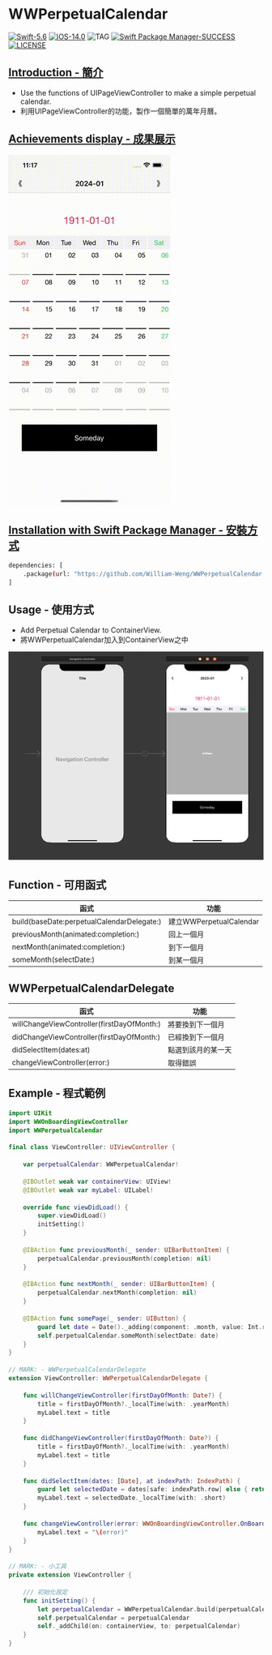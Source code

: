 # WWPerpetualCalendar

[![Swift-5.6](https://img.shields.io/badge/Swift-5.6-orange.svg?style=flat)](https://developer.apple.com/swift/) [![iOS-14.0](https://img.shields.io/badge/iOS-14.0-pink.svg?style=flat)](https://developer.apple.com/swift/) ![TAG](https://img.shields.io/github/v/tag/William-Weng/WWPerpetualCalendar) [![Swift Package Manager-SUCCESS](https://img.shields.io/badge/Swift_Package_Manager-SUCCESS-blue.svg?style=flat)](https://developer.apple.com/swift/) [![LICENSE](https://img.shields.io/badge/LICENSE-MIT-yellow.svg?style=flat)](https://developer.apple.com/swift/)

## [Introduction - 簡介](https://swiftpackageindex.com/William-Weng)
- Use the functions of UIPageViewController to make a simple perpetual calendar.
- 利用UIPageViewController的功能，製作一個簡單的萬年月曆。

## [Achievements display - 成果展示](https://www.hkweb.com.hk/blog/ui設計基礎知識：引導頁對ui設計到底有什麼作用/)
![WWPerpetualCalendar](./Example.gif)

## [Installation with Swift Package Manager - 安裝方式](https://medium.com/彼得潘的-swift-ios-app-開發問題解答集/使用-spm-安裝第三方套件-xcode-11-新功能-2c4ffcf85b4b)

```bash
dependencies: [
    .package(url: "https://github.com/William-Weng/WWPerpetualCalendar.git", .upToNextMajor(from: "1.0.0"))
]
```

## Usage - 使用方式
- Add Perpetual Calendar to ContainerView.
- 將WWPerpetualCalendar加入到ContainerView之中

![WWPerpetualCalendar](./Example.png)

## Function - 可用函式

|函式|功能|
|-|-|
|build(baseDate:perpetualCalendarDelegate:)|建立WWPerpetualCalendar|
|previousMonth(animated:completion:)|回上一個月|
|nextMonth(animated:completion:)|到下一個月|
|someMonth(selectDate:)|到某一個月|

## WWPerpetualCalendarDelegate

|函式|功能|
|-|-|
|willChangeViewController(firstDayOfMonth:)|將要換到下一個月|
|didChangeViewController(firstDayOfMonth:)|已經換到下一個月|
|didSelectItem(dates:at)|點選到該月的某一天|
|changeViewController(error:)|取得錯誤|

## Example - 程式範例
```swift
import UIKit
import WWOnBoardingViewController
import WWPerpetualCalendar

final class ViewController: UIViewController {
    
    var perpetualCalendar: WWPerpetualCalendar!
    
    @IBOutlet weak var containerView: UIView!
    @IBOutlet weak var myLabel: UILabel!

    override func viewDidLoad() {
        super.viewDidLoad()
        initSetting()
    }
    
    @IBAction func previousMonth(_ sender: UIBarButtonItem) {
        perpetualCalendar.previousMonth(completion: nil)
    }
    
    @IBAction func nextMonth(_ sender: UIBarButtonItem) {
        perpetualCalendar.nextMonth(completion: nil)
    }
    
    @IBAction func somePage(_ sender: UIButton) {
        guard let date = Date()._adding(component: .month, value: Int.random(in: 5...10)) else { return }
        self.perpetualCalendar.someMonth(selectDate: date)
    }
}

// MARK: - WWPerpetualCalendarDelegate
extension ViewController: WWPerpetualCalendarDelegate {
    
    func willChangeViewController(firstDayOfMonth: Date?) {
        title = firstDayOfMonth?._localTime(with: .yearMonth)
        myLabel.text = title
    }
    
    func didChangeViewController(firstDayOfMonth: Date?) {
        title = firstDayOfMonth?._localTime(with: .yearMonth)
        myLabel.text = title
    }
    
    func didSelectItem(dates: [Date], at indexPath: IndexPath) {
        guard let selectedDate = dates[safe: indexPath.row] else { return }
        myLabel.text = selectedDate._localTime(with: .short)
    }
    
    func changeViewController(error: WWOnBoardingViewController.OnBoardingError) {
        myLabel.text = "\(error)"
    }
}

// MARK: - 小工具
private extension ViewController {
    
    /// 初始化設定
    func initSetting() {
        let perpetualCalendar = WWPerpetualCalendar.build(perpetualCalendarDelegate: self)!
        self.perpetualCalendar = perpetualCalendar
        self._addChild(on: containerView, to: perpetualCalendar)
    }
}
```
